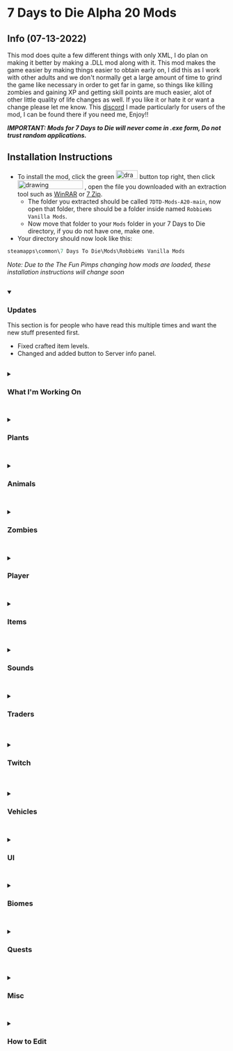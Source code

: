 # 7 Days to Die Alpha 20 Mods

## Info (07-13-2022)
This mod does quite a few different things with only XML, I do plan on making it better by making a .DLL mod along with it. This mod makes the game easier by making things easier to obtain early on, I did this as I work with other adults and we don't normally get a large amount of time to grind the game like necessary in order to get far in game, so things like killing zombies and gaining XP and getting skill points are much easier, alot of other little quality of life changes as well. If you like it or hate it or want a change please let me know. This [discord](https://discord.gg/fUcCmAJsBZ) I made particularly for users of the mod, I can be found there if you need me, Enjoy!!   

___IMPORTANT: Mods for 7 Days to Die will never come in .exe form, Do not trust random applications.___ 

## Installation Instructions

+ To install the mod, click the green <img src="https://i.imgur.com/UggsYwz.png" alt="drawing" width="50" height="20"/> button top right, then click   <img src="https://i.imgur.com/PM4liVg.png" alt="drawing" width="150" height="20"/> , open the file you downloaded with an extraction tool such as [WinRAR](https://www.win-rar.com/fileadmin/winrar-versions/winrar/th/winrar-x64-602.exe) or [7 Zip](https://www.7-zip.org/a/7z2106-x64.exe). 
  + The folder you extracted should be called `7DTD-Mods-A20-main`, now open that folder, there should be a folder inside named `RobbieWs Vanilla Mods`. 
  + Now move that folder to your `Mods` folder in your 7 Days to Die directory, if you do not have one, make one.        
+ Your directory should now look like this:
```c
steamapps\common\7 Days To Die\Mods\RobbieWs Vanilla Mods
```   
*Note: Due to the The Fun Pimps changing how mods are loaded, these installation instructions will change soon*       

</details>
   

##



<details open>
  <summary>
    <h3>Updates</h3>
  </summary>
  
This section is for people who have read this multiple times and want the new stuff presented first.   
+ Fixed crafted item levels.
+ Changed and added button to Server info panel.

</details>

##


<details>
  <summary>
    <h3>What I'm Working On</h3>
  </summary>
  
+ Updating the Server Information Panel that opens when you press Escape, it will be alot cleaner and have openable links to both GitHub and my Discord channel for my mods.  
+ Adding an icon for backpack where you died with distance on screen.
+ Adding more zombie variations.
+ Adding the Behemoth back and having it spawn with like 20 or 30 Dogs every 4 hordes.
+ Balance changes due to mod being extremely easy. (still deciding)
+ Making the Rolling Toolbox into a 'work table' where you craft all the Schematics since it clutters the Workbench.    
+ Fixing the vehicle booster mod to add to the speed of the modded vehicles.   
+ Making a .DLL mod that will do anything I can imagine, starting with bringing back the action skills properly as we had them years ago.   
</details>

##


<details>
  <summary>
    <h3>Plants</h3>
  </summary>
  
+ Crops now grow fully every two hours IRL.
+ Crops can now be harvested with E once again, however I would recommend punching them for more yield.
+ Cutting down a tree will turn into a tree stump instead of instantly diappearing.
+ Trees now have a chance to drop feathers and eggs and honey while harvesting.
+ All crop seeds now cost 1 plant to make each.
</details>

##


<details>
  <summary>
    <h3>Animals</h3>
  </summary>
  
+ All animal sizes have been increased between 20 to 40%.
+ Chickens now have a chance to drop eggs when harvesting.
+ Grace: Health increased from 2000 to 2500, exp gain increased from 1200 to 2500.
+ Bears: Exp gain increased from 750 to 1850.
+ Zombie Dog: Health decreased from 200 to 85.
+ Boar: Health decreased from 250 to 150.
+ Mountain Lion: Damage Resistance reduced from 80% to 40%.
+ Dire Wolf: Exp gain increased from 750 to 1250.
+ Coyote: health decreased from 100 to 70.
+ All animals should drop blood bags when being harvested.
</details>

##


<details>
  <summary>
    <h3>Zombies</h3>
  </summary>
  
+ Death animation should be removed from all zombies.
+ Zombies now despawn after 1 second of being dead. (to increase FPS)
+ Zombies can no longer climb ladders.
+ Head explodes with headshots more often.
+ Swim speed drastically reduced.
+ Zombies now also target animals. (Aggro animals will fight back)
+ Zombie loot bags drop more often.
+ Zombies can now turn into a Gore Block on death 20% of the time, not 100 for FPS.
+ Zombie reach has been nerfed.
</details>

##


<details>
  <summary>
    <h3>Player</h3>
  </summary>
  
+ Can now sell items to Vending Machines.
+ Changed Starter Items.
+ Jumping no longer requires stamina.
+ Walk and Run speeds about 20% faster.
+ Terrain based movement speed re-added.
+ All cars now have a chance to drop Wheels when harvesting.
+ Many items previously unable to pick up are now able to be picked up with E.
+ Player does more headshot damage with any weapon, but all Ammo types have been updated to do about 300% more headshot damage.
+ All skill perks now only cost 1 point.
+ You gain 5 skill points per level.
+ Rule One Cardio now increased values even more.
+ Pain Tolerance updated to not allow you to be knocked down with max level.
+ Miner 69'er updated to do more block damage.
+ Mother Load updated to give more exp while mining.
+ The Brawler now does more damage than before.
+ Level Gates added back, still only requires 1 skill point to buy skills.
+ Can now craft level 6 items.
+ With any weapon you can go to a workbench with paper and make a schematic for that weapon. (it eats the weapon like Rust)
+ Living off the land now significantly increases crop yeilds. (Punching plants is highly recommended, don't press E on them)
+ ExpPenalty for dying set to 0. (Basically there is no consequence for dying)
+ Added tons of recipes and recipe changes to make more sense.(Beaker, Coal, Acid, Cloth, Solar Cells, ect)
+ With just about any Item you can go to a Workbench with a piece of paper and make the Schematic for that item. (This is like Blueprints in Rust and eats the item)
+ All guns now have no spread, where you aim is where you shoot.
+ Added Recipes for: Dumpsters, Toilets, Fridges, Grills, Washers, School Desks, and Many More!!
</details>

##


<details>
  <summary>
    <h3>Items</h3>
  </summary>
  
+ Chainsaw cuts very quickly now.
+ Added my own ammo to bows called Pebbles, made with rocks, doesn't do alot of damage unless headshots.
+ Item modifier slots now scale with level.
+ Battery's can now be crafted to level 6 (need Heavy Armor Perk, temp will fix later)
+ Added tons of recipes and recipe changes to make more sense.(Beaker, Coal, Acid, ect)
+ Books that have already been read now have a green checkmark.
+ Empty jars and buckets can now be filled at Sinks, just use secondary action with the jar in hand when standing at a sink.
+ Stack sizes increased to 25k.
+ When aiming down sights on all guns the crosshair turns off except with the bows.
+ All storage boxes are bigger capacity.
+ Auger now does more block and entity damage and uses a little less gas.
+ Almost all crafting times have been reduced to basically instant as well as scrap times.
+ All ammo crafted actually produces 3x times the amount.
+ Sniper rifle FOV when ADS is more now, feels smoother.
+ Added Anvil Schematic.
+ 10% Chance to get a Yucca Juice from cactus.
+ Roll up doors can be picked up by destroying.
+ Lots more Bird nests.
+ Wooden storage crates and other storage containers can now be picked up by destroying.
</details>

##


<details>
  <summary>
    <h3>Sounds</h3>
  </summary>
  
+ All sounds lowered.
+ The 'ching' sound when trying to repair something but not having the required materials is now muted.
+ Chainsaw and Auger now don't make sound on hits.
</details>

##


<details>
  <summary>
    <h3>Traders<h3>
  </summary>
  
+ Traders now reset every 4 Days instead of three.
+ Traders open from 04:00  to 22:00
+ Inventory should now be bigger.
</details>

##


<details>
  <summary>
    <h3>Twitch<h3>
  </summary>
  
+ Non Sub Pimp Points max: Increased to 5000
+ Sub Pimp Points max: Increased to 25000
+ Degrade, Spoil, NoMelee, NoVehicle, NoRanged, and NoRobo have all been manually disabled via code. (If you would like this changed please lmk)
</details>

##


<details>
  <summary>
    <h3>Vehicles</h3>
  </summary>

Vehicles have a Minimum and Maximum speed, [min,max].
+ Gyrocopter: Speed increased from [7,10] to [12,28].
+ Bicycle:  Speed increased from [5,10] to [10,20].
+ Minibike: Speed increased from [7,10] to [14,20].
+ Motorcycle: Speed increased from [9,14] to [18,28].
+ 4x4 Truck: Speed increased from [9,13] to [18,28].
Note that the speed mod for vehicles doesn't add to the speed since these surpass it. 
</details>

##


<details>
  <summary>
    <h3>UI</h3>
  </summary>
  
+ Updated any storage UI to have Combo box slots and new buttons, also added extra UI colors.
+ Fixed Vehicle Mod slots not showing.   
+ Fixed Storage Capacities.
+ Food, Hunger, and Exp bars now brighter colors.
+ When you press Escape a server information panel will pop up.
+ Alot of colored text just about everywhere now.
+ Updated Compass UI with more info.
+ Lockable item slots.
+ Hidden Admins on players menu.
+ BedRoll Deadzone size setting can now be set between: 0, 120.
+ DayNight length setting can now be set between: 1 Minute and 1440 Minutes IRL, 1 Minute to 24 Hours. (yes thats Realtime)
+ DayLight length setting can now be set between: 0, 24.

</details>

##


<details>
  <summary>
    <h3>Biomes</h3>
  </summary>
  
+ More Wood from Trees.
+ All trees are bigger now.
+ Slightly more Tree spawning.
+ Weather in biomes has more effect/stronger.
+ Lots of random debris (cinder blocks) have been removed.
</details>

##


<details>
  <summary>
    <h3>Quests</h3>
  </summary>
  
+ All quests now give less XP but more Money than before.
+ Starter quest now gives 5 skill points again instead of 4. 
</details>

##


<details>
  <summary>
    <h3>Misc</h3>
  </summary>
  
***If you decide you want to change the Loading Screen or Main Menu images, make sure to have the format as .PNG.***  
+ Dumpsters have bigger storage capacity.
+ Drone has bigger storage capacity.
+ LOTS of recipes to craft items added, however the recipe ingredients are in a test mode, will change.
+ Updated Mod Features UI
+ 'Wooden Signs' recipe changed to 'Signs', now costs more ingredients to craft but can use any sign in the game.
+ More colored text. 
+ Vehicles should no longer consume food and thirst while using.( Yes, they did.)
+ Added the ability to change Loading Screen and Main Menu Images.   
</details>


##


<details>
  <summary>
    <h3>How to Edit</h3>
  </summary>
  
Okay if you would like to edit the mod, you will need some experience with XML. I have alot of comments in it though so hopefully that helps.   
+ Navigate to the mod folder, open the Config folder, now edit the XML files to your liking.   
+ If you want to know how to edit a SPECIFIC thing about the mod, let me know and I'll leave how in the next update.   
+ Example Pt 1: How to edit how many skill points you gain per level. Open the Progression.xml file.   
+ Example P2 2: On line 52 there should be the following code;     
```xml
<set xpath="//level/@skill_points_per_level">5</set>
```   
+ Example Pt 3: Edit the number 5 to whatever you would like it to be, this will change the amount of skill points gained per level.   
+ Bonus Info: `<!--- --->` is a comment and is not read by the game, furthermore if you are using Visual Studio Code you can do `<!--- #region --->` then adding your code and then doing `<!--- #endregion --->` below and it will be collapsable in the editor.  
</details>

